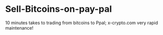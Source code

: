 # Sell-Bitcoins-on-pay-pal
10 minutes takes to trading from bitcoins to Ppal; x-crypto.com very rapid maintenance!

